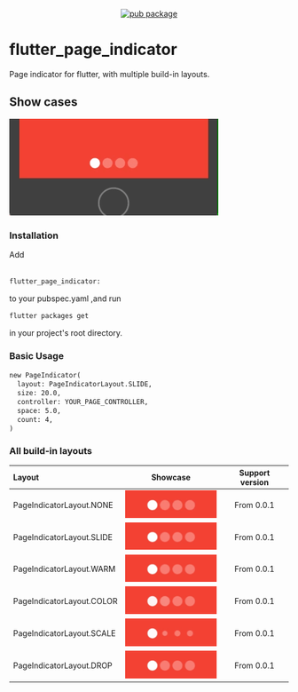 

<p align="center">
    <a href="https://pub.dartlang.org/packages/flutter_page_indicator">
        <img src="https://img.shields.io/pub/v/flutter_page_indicator.svg" alt="pub package" />
    </a>
</p>

# flutter_page_indicator

Page indicator for flutter, with multiple build-in layouts.

## Show cases

![showcases](https://github.com/jzoom/images/raw/master/page_indicator.gif)


### Installation

Add 

```bash

flutter_page_indicator:

```
to your pubspec.yaml ,and run 

```bash
flutter packages get 
```
in your project's root directory.


### Basic Usage

```
new PageIndicator(
  layout: PageIndicatorLayout.SLIDE,
  size: 20.0,
  controller: YOUR_PAGE_CONTROLLER,
  space: 5.0,
  count: 4,
)

```

### All build-in layouts


| Layout  | Showcase   | Support version   | 
| :------------ |:---------------:|:---------------:|
| PageIndicatorLayout.NONE | ![](https://raw.githubusercontent.com/jzoom/images/master/indicator1.gif)  | From 0.0.1 |
| PageIndicatorLayout.SLIDE | ![](https://raw.githubusercontent.com/jzoom/images/master/indicator2.gif)  | From 0.0.1 |
| PageIndicatorLayout.WARM | ![](https://raw.githubusercontent.com/jzoom/images/master/warm.gif)  | From 0.0.1 |
| PageIndicatorLayout.COLOR | ![](https://raw.githubusercontent.com/jzoom/images/master/indicator4.gif)  | From 0.0.1 |
| PageIndicatorLayout.SCALE | ![](https://raw.githubusercontent.com/jzoom/images/master/indicator5.gif)  | From 0.0.1 |
| PageIndicatorLayout.DROP | ![](https://raw.githubusercontent.com/jzoom/images/master/indicator7.gif)  | From 0.0.1 |
